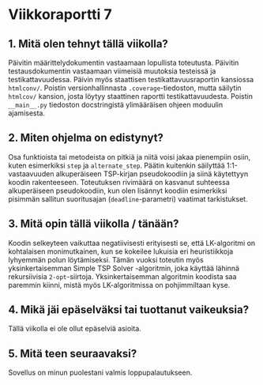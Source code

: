 # Viikkoraportti 7

## 1. Mitä olen tehnyt tällä viikolla?

Päivitin määrittelydokumentin vastaamaan lopullista toteutusta. Päivitin testausdokumentin vastaamaan viimeisiä muutoksia testeissä ja testikattavuudessa. Päivin myös staattisen testikattavuusraportin kansiossa `htmlconv/`. Poistin versionhallinnasta `.coverage`-tiedoston, mutta säilytin `htmlcov/` kansion, josta löytyy staattinen raportti testikattavuudesta. Poistin `__main__.py` tiedoston docstringistä ylimääräisen ohjeen moduulin ajamisesta.

## 2. Miten ohjelma on edistynyt?

Osa funktioista tai metodeista on pitkiä ja niitä voisi jakaa pienempiin osiin, kuten esimerkiksi `step` ja `alternate_step`. Päätin kuitenkin säilyttää 1:1-vastaavuuden alkuperäiseen TSP-kirjan pseudokoodiin ja siinä käytettyyn koodin rakenteeseen. Toteutuksen rivimäärä on kasvanut suhteessa alkuperäiseen pseudokoodiin, kun olen lisännyt koodiin esimerkiksi pisimmän sallitun suoritusajan (`deadline`-parametri) vaatimat tarkistukset. 

## 3. Mitä opin tällä viikolla / tänään?

Koodin selkeyteen vaikuttaa negatiivisesti erityisesti se, että LK-algoritmi on kohtalaisen monimutkainen, kun se kokeilee lukuisia eri heuristiikkoja lyhyemmän polun löytämiseksi. Tämän vuoksi toteutin myös yksinkertaisemman Simple TSP Solver -algoritmin, joka käyttää lähinnä rekursiivisia `2-opt`-siirtoja. Yksinkertaisemman algoritmin koodista saa paremmin kiinni, mistä myös LK-algoritmissa on pohjimmiltaan kyse.  

## 4. Mikä jäi epäselväksi tai tuottanut vaikeuksia? 

Tällä viikolla ei ole ollut epäselviä asioita.

## 5. Mitä teen seuraavaksi?

Sovellus on minun puolestani valmis loppupalautukseen. 